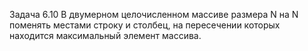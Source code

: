 Задача 6.10
В двумерном целочисленном массиве размера N на N поменять местами
строку и столбец, на пересечении которых находится максимальный элемент
массива.
